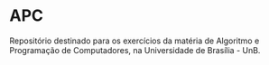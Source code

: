 # APC

Repositório destinado para os exercícios da matéria de Algoritmo e Programação de Computadores,
na Universidade de Brasília - UnB.
